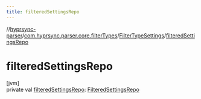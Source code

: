 ```yaml
---
title: filteredSettingsRepo
---
```

//[hyprsync-parser](../../../index.html)/[com.hyprsync.parser.core.filterTypes](../index.html)/[FilterTypeSettings](index.html)/[filteredSettingsRepo](filtered-settings-repo.html)



# filteredSettingsRepo



[jvm]\
private val [filteredSettingsRepo](filtered-settings-repo.html): [FilteredSettingsRepo](../../com.hyprsync.parser.repo.filteredSettings/-filtered-settings-repo/index.html)



